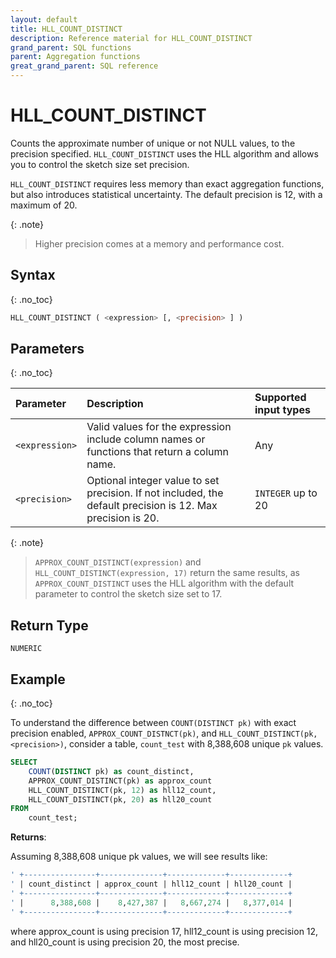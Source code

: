 ```yaml
---
layout: default
title: HLL_COUNT_DISTINCT
description: Reference material for HLL_COUNT_DISTINCT
grand_parent: SQL functions
parent: Aggregation functions
great_grand_parent: SQL reference
---
```



# HLL_COUNT_DISTINCT

Counts the approximate number of unique or not NULL values, to the precision specified. `HLL_COUNT_DISTINCT` uses the HLL algorithm and allows you to control the sketch size set precision. 

`HLL_COUNT_DISTINCT` requires less memory than exact aggregation functions, but also introduces statistical uncertainty. The default precision is 12, with a maximum of 20.

{: .note}
>Higher precision comes at a memory and performance cost.

## Syntax
{: .no_toc}

```sql
HLL_COUNT_DISTINCT ( <expression> [, <precision> ] )
```

## Parameters 
{: .no_toc}

| Parameter | Description                                      | Supported input types | 
| :--------- | :------------------------------------------------ | :------------| 
| `<expression>`  | Valid values for the expression include column names or functions that return a column name. | Any |
| `<precision>` | Optional integer value to set precision. If not included, the default precision is 12. Max precision is 20. | `INTEGER` up to 20 |

{: .note}
> `APPROX_COUNT_DISTINCT(expression)` and `HLL_COUNT_DISTINCT(expression, 17)` return the same results, as `APPROX_COUNT_DISTINCT` uses the HLL algorithm with the default parameter to control the sketch size set to 17.

## Return Type
`NUMERIC`

## Example
{: .no_toc}

To understand the difference between `COUNT(DISTINCT pk)` with exact precision enabled, `APPROX_COUNT_DISTNCT(pk)`, and `HLL_COUNT_DISTINCT(pk, <precision>)`, consider a table, `count_test` with 8,388,608 unique `pk` values. 

```sql
SELECT
	COUNT(DISTINCT pk) as count_distinct,
	APPROX_COUNT_DISTINCT(pk) as approx_count
	HLL_COUNT_DISTINCT(pk, 12) as hll12_count,
	HLL_COUNT_DISTINCT(pk, 20) as hll20_count
FROM
	count_test;
```

**Returns**: 

Assuming 8,388,608 unique pk values, we will see results like: 


```sql
' +----------------+--------------+-------------+-------------+
' | count_distinct | approx_count | hll12_count | hll20_count |
' +----------------+--------------+-------------+-------------+
' |      8,388,608 |    8,427,387 |   8,667,274 |   8,377,014 |
' +----------------+--------------+-------------+-------------+
```

where approx_count is using precision 17, hll12_count is using precision 12, and hll20_count is using precision 20, the most precise. 